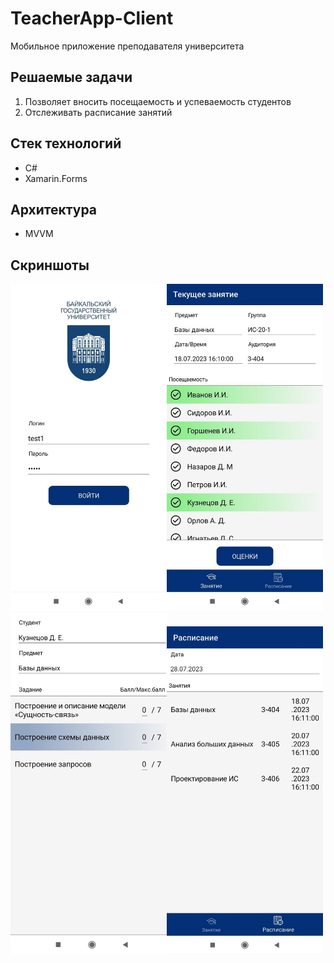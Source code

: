 # TeacherApp-Client
Мобильное приложение преподавателя университета
## Решаемые задачи
1. Позволяет вносить посещаемость и успеваемость студентов
2. Отслеживать расписание занятий

## Стек технологий
- C#
- Xamarin.Forms
## Архитектура
- MVVM
## Скриншоты
<img src="images/1.jpg" width="250"><img src="images/2.jpg" width="250">
<img src="images/3.jpg" width="250"><img src="images/4.jpg" width="250">
